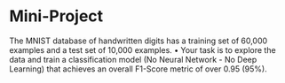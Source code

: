 # Mini-Project
The MNIST database of handwritten digits has a training set of 60,000 examples and a test set of 10,000 examples. • Your task is to explore the data and train a classification model (No Neural Network - No Deep Learning) that achieves an overall F1-Score metric of over 0.95 (95%).
